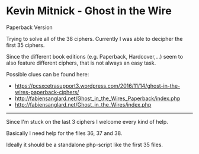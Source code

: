 # Kevin Mitnick - Ghost in the Wire
Paperback Version

Trying to solve all of the 38 ciphers. Currently I was able to decipher the first 35 ciphers.

Since the different book editions (e.g. Paperback, Hardcover,...) seem to also feature different ciphers, that is not always an easy task.

Possible clues can be found here:
* https://pcsxcetrasupport3.wordpress.com/2016/11/14/ghost-in-the-wires-paperback-ciphers/
* http://fabiensanglard.net/Ghost_in_the_Wires_Paperback/index.php
* http://fabiensanglard.net/Ghost_in_the_Wires/index.php

- - -

Since I'm stuck on the last 3 ciphers I welcome every kind of help. 

Basically I need help for the files 36, 37 and 38.

Ideally it should be a standalone php-script like the first 35 files.